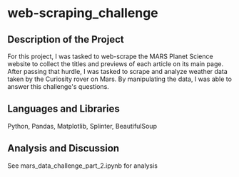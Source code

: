 # web-scraping_challenge
## Description of the Project
For this project, I was tasked to web-scrape the MARS Planet Science website to collect the titles and previews of each article on its main page. After passing that hurdle, I was tasked to scrape and analyze weather data taken by the Curiosity rover on Mars. By manipulating the data, I was able to answer this challenge's questions. 

## Languages and Libraries
Python, Pandas, Matplotlib, Splinter, BeautifulSoup

## Analysis and Discussion
See mars_data_challenge_part_2.ipynb for analysis